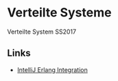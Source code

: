 # Verteilte Systeme
Verteilte System SS2017

## Links
* [IntelliJ Erlang Integration](https://www.jetbrains.com/help/idea/2016.3/getting-started-with-erlang.html#d113813e53)
